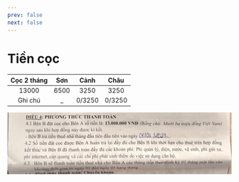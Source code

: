 ```yaml
---
prev: false
next: false
---
```


# Tiền cọc

| Cọc 2 tháng | Sơn  |  Cảnh  |  Châu  |
|:-----------:|:----:|:------:|:------:|
|    13000    | 6500 |  3250  |  3250  |
|   Ghi chú   |  _   | 0/3250 | 0/3250 |

![coc](./images/coc.jpg)